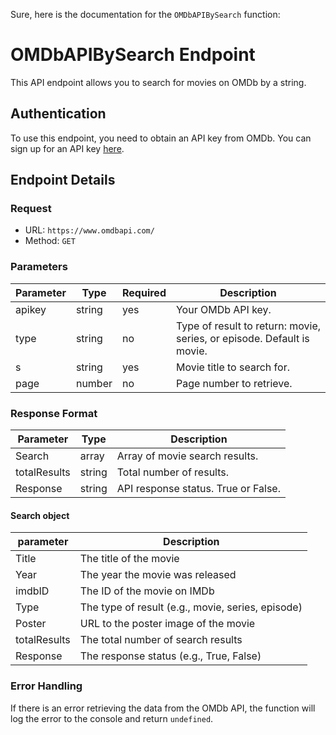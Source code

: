 Sure, here is the documentation for the `OMDbAPIBySearch` function:

# OMDbAPIBySearch Endpoint

This API endpoint allows you to search for movies on OMDb by a string.

## Authentication

To use this endpoint, you need to obtain an API key from OMDb. You can sign up for an API key [here](http://www.omdbapi.com/apikey.aspx).

## Endpoint Details

### Request

- URL: `https://www.omdbapi.com/`
- Method: `GET`

### Parameters

| Parameter | Type   | Required | Description                                                            |
| --------- | ------ | -------- | ---------------------------------------------------------------------- |
| apikey    | string | yes      | Your OMDb API key.                                                     |
| type      | string | no       | Type of result to return: movie, series, or episode. Default is movie. |
| s         | string | yes      | Movie title to search for.                                             |
| page      | number | no       | Page number to retrieve.                                               |

### Response Format

| Parameter    | Type   | Description                         |
| ------------ | ------ | ----------------------------------- |
| Search       | array  | Array of movie search results.      |
| totalResults | string | Total number of results.            |
| Response     | string | API response status. True or False. |

#### Search object

| parameter    | Description                                       |
| ------------ | ------------------------------------------------- |
| Title        | The title of the movie                            |
| Year         | The year the movie was released                   |
| imdbID       | The ID of the movie on IMDb                       |
| Type         | The type of result (e.g., movie, series, episode) |
| Poster       | URL to the poster image of the movie              |
| totalResults | The total number of search results                |
| Response     | The response status (e.g., True, False)           |

### Error Handling

If there is an error retrieving the data from the OMDb API, the function will log the error to the console and return `undefined`.
